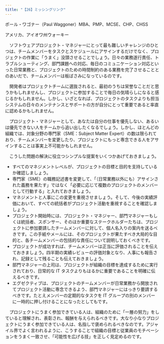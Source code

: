 ```yaml
---
title: "【26】ミッシングリンク"
---
```



ポール・ワゴナー（Paul Waggoner）MBA、PMP、MCSE、CHP、CHSS



アメリカ、アイオワ州ウォーキー


　ソフトウェアプロジェクト・マネジャーにとって最も難しいチャレンジのひとつは、チームメンバーをタスクとスケジュールにアサインするだけでなく、プロジェクトの作業に「うまく」没頭させることでしょう。日々の業務遂行責任、トラブルシューティング、部門課題への対応、毎日のコミュニケーション対応といった日常業務と、プロジェクトのための時間制約のある業務を完了させることとのあいだで、チームメンバーは板ばさみになっているのです。

　開発者はプロジェクトチームに選抜されると、最初のうちは栄誉なことだと思うかもしれませんし、プロジェクトに参加することで毎日の気晴らしになると感じるかもしれません。しかし、いざとなれば、プロジェクトのタスクよりも担当システムの日々のメンテナンスとサポートの方が自分にとって重要であると率直に認めるかもしれません。

　プロジェクト・マネジャーとして、あなたは自分の仕事を優先しない、あるいは優先できない人をチームから追い出したくなるでしょう。しかし、ほとんどの組織では、対象分野の専門家（SME：Subject Matter Expert）の数は限られており、チームメンバーを変更したり、プロジェクトにもっと専念できる人をアサインすることは事実上不可能かもしれません。

　こうした問題の解決に役立つシンプルな提案をいくつかあげておきましょう。

  - すべてのマネジメントレベルが、プロジェクトの目標と目的を支持しているか確認しましょう。
  - 専門家（SME）の職務記述書を変更して、「（日常業務以外にも）アサインされた義務を果たす」ではなく「必要に応じて複数のプロジェクトのメンバーとして行動する」と入れておきましょう。
  - マネジメントと人事にこの変更を重視させましょう。そして、今後の実績評価において、すべての統括者がプロジェクト活動を重視することを確認しましょう。
  - プロジェクト開始時には、プロジェクト・マネジャー、部門マネジャーもしくは統括者、スポンサー、そのほか重要なステークホルダーたちは、プロジェクトに参加要請したチームメンバーに対して、個人名入りの案内を送るべきです。この手紙やメールには、そのプロジェクトが果たすべき大局的な目的と、各チームメンバーの包括的な責任について説明しておくべきです。
  - プロジェクトが成功すれば、チームメンバーは正当に評価されることを伝えておきましょう。四半期の実績レビューの評価対象となり、人事にも報告され、記録として残ることも伝えておきましょう。
  - 部門マネジャーの上司は、プロジェクトが組織の目標を達成するために実行されており、日常的な IT タスクよりもはるかに重要であることを明確に伝えるべきです。
  - エグゼクティブは、プロジェクトのチームメンバーが日常業務から開放されてプロジェクト活動に専念できるよう、部門マネジャーにはっきり要請するべきです。たとえメンバーの定期的なタスクを IT グループの別のメンバーに一時的に押し付けることになったとしてもです。

　プロジェクトにうまく参加できている人は、組織のために「一層の努力」をしていると理解され、表彰され、報酬を与えられるべきです。大なり小なりプロジェクトにうまく参加できている人は、名指しで褒められるべきなのです。アジャイル界でよく言われるように、こうすることで組織の目標と従業員のモチベーションをうまく一致させ、「可能性を広げる技」を正しく見定めるのです。
